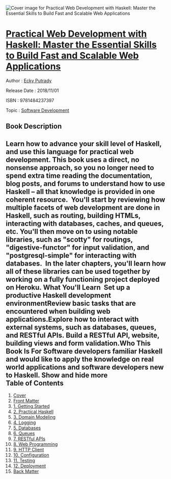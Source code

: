 ![Cover image for Practical Web Development with Haskell: Master the Essential Skills to Build Fast and Scalable Web Applications](https://imgdetail.ebookreading.net/cover/cover/software_development/EB9781484237397.jpg)

[Practical Web Development with Haskell: Master the Essential Skills to Build Fast and Scalable Web Applications](https://ebookreading.net/view/book/Practical+Web+Development+with+Haskell%3A+Master+the+Essential+Skills+to+Build+Fast+and+Scalable+Web+Applications-EB9781484237397_1.html "Practical Web Development with Haskell: Master the Essential Skills to Build Fast and Scalable Web Applications")
====================================================================================================================

Author : [Ecky Putrady](https://ebookreading.net/search/author/Ecky+Putrady)

Release Date : 2018/11/01

ISBN : 9781484237397

Topic : [Software Development](https://ebookreading.net/search/category/software-development)

Book Description
-----------------

 Learn how to advance your skill level of Haskell, and use this language for practical web development. This book uses a direct, no nonsense approach, so you no longer need to spend extra time reading the documentation, blog posts, and forums to understand how to use Haskell – all that knowledge is provided in one coherent resource. 
You'll start by reviewing how multiple facets of web development are done in Haskell, such as routing, building HTMLs, interacting with databases, caches, and queues, etc. You'll then move on to using notable libraries, such as "scotty" for routings, "digestive-functor" for input validation, and "postgresql-simple" for interacting with databases. 
In the later chapters, you'll learn how all of these libraries can be used together by working on a fully functioning project deployed on Heroku. What You'll Learn 
Set up a productive Haskell development environmentReview basic tasks that are encountered when building web applications.Explore how to interact with external systems, such as databases, queues, and RESTful APIs. Build a RESTful API, website, building views and form validation.Who This Book Is For
Software developers familiar Haskell and would like to apply the knowledge on real world applications and software developers new to Haskell.
           Show and hide more                
Table of Contents
-----------------

1. [Cover](https://ebookreading.net/view/book/Practical+Web+Development+with+Haskell%3A+Master+the+Essential+Skills+to+Build+Fast+and+Scalable+Web+Applications-EB9781484237397_1.html)
1. [Front Matter](https://ebookreading.net/view/book/Practical+Web+Development+with+Haskell%3A+Master+the+Essential+Skills+to+Build+Fast+and+Scalable+Web+Applications-EB9781484237397_2.html)
1. [1. Getting Started](https://ebookreading.net/view/book/Practical+Web+Development+with+Haskell%3A+Master+the+Essential+Skills+to+Build+Fast+and+Scalable+Web+Applications-EB9781484237397_3.html)
1. [2. Practical Haskell](https://ebookreading.net/view/book/Practical+Web+Development+with+Haskell%3A+Master+the+Essential+Skills+to+Build+Fast+and+Scalable+Web+Applications-EB9781484237397_4.html)
1. [3. Domain Modeling](https://ebookreading.net/view/book/Practical+Web+Development+with+Haskell%3A+Master+the+Essential+Skills+to+Build+Fast+and+Scalable+Web+Applications-EB9781484237397_5.html)
1. [4. Logging](https://ebookreading.net/view/book/Practical+Web+Development+with+Haskell%3A+Master+the+Essential+Skills+to+Build+Fast+and+Scalable+Web+Applications-EB9781484237397_6.html)
1. [5. Databases](https://ebookreading.net/view/book/Practical+Web+Development+with+Haskell%3A+Master+the+Essential+Skills+to+Build+Fast+and+Scalable+Web+Applications-EB9781484237397_7.html)
1. [6. Queues](https://ebookreading.net/view/book/Practical+Web+Development+with+Haskell%3A+Master+the+Essential+Skills+to+Build+Fast+and+Scalable+Web+Applications-EB9781484237397_8.html)
1. [7. RESTful APIs](https://ebookreading.net/view/book/Practical+Web+Development+with+Haskell%3A+Master+the+Essential+Skills+to+Build+Fast+and+Scalable+Web+Applications-EB9781484237397_9.html)
1. [8. Web Programming](https://ebookreading.net/view/book/Practical+Web+Development+with+Haskell%3A+Master+the+Essential+Skills+to+Build+Fast+and+Scalable+Web+Applications-EB9781484237397_10.html)
1. [9. HTTP Client](https://ebookreading.net/view/book/Practical+Web+Development+with+Haskell%3A+Master+the+Essential+Skills+to+Build+Fast+and+Scalable+Web+Applications-EB9781484237397_11.html)
1. [10. Configuration](https://ebookreading.net/view/book/Practical+Web+Development+with+Haskell%3A+Master+the+Essential+Skills+to+Build+Fast+and+Scalable+Web+Applications-EB9781484237397_12.html)
1. [11. Testing](https://ebookreading.net/view/book/Practical+Web+Development+with+Haskell%3A+Master+the+Essential+Skills+to+Build+Fast+and+Scalable+Web+Applications-EB9781484237397_13.html)
1. [12. Deployment](https://ebookreading.net/view/book/Practical+Web+Development+with+Haskell%3A+Master+the+Essential+Skills+to+Build+Fast+and+Scalable+Web+Applications-EB9781484237397_14.html)
1. [Back Matter](https://ebookreading.net/view/book/Practical+Web+Development+with+Haskell%3A+Master+the+Essential+Skills+to+Build+Fast+and+Scalable+Web+Applications-EB9781484237397_15.html)
